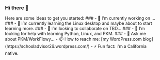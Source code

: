 ### Hi there 👋

<!--
**derezion/derezion** is a ✨ _special_ ✨ repository because its `README.md` (this file) appears on your GitHub profile. --!>

Here are some ideas to get you started:

### - 🔭 I’m currently working on ...
### - 🌱 I’m currently learning the Linux desktop and maybe about to start learning more.
### - 👯 I’m looking to collaborate on TBD...

### - 🤔 I’m looking for help with learning Python, Linux, and PKM.

### - 💬 Ask me about PKM/WorkFlowy...

- 📫 How to reach me: [my WordPress.com blog](https://schooladvisor26.wordpress.com/)

- ⚡ Fun fact: I'm a California native.
